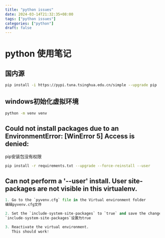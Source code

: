 ```yaml
---
title: "python issues"
date: 2024-03-14T21:32:35+08:00
tags: ["python issues"]
categories: ["python"]
draft: false
---
```


# python 使用笔记


## 国内源

```bash
pip install -i https://pypi.tuna.tsinghua.edu.cn/simple --upgrade pip
```

## windows初始化虚拟环境

```bash
python -m venv venv
```

## Could not install packages due to an EnvironmentError: [WinError 5] Access is denied:

pip安装包没有权限

```bash
pip install -r requirements.txt --upgrade --force-reinstall --user
```

## Can not perform a '--user' install. User site-packages are not visible in this virtualenv.

```python
1. Go to the `pyvenv.cfg` file in the Virtual environment folder
编辑pyvenv.cfg文件

2. Set the `include-system-site-packages` to `true` and save the change
`include-system-site-packages`设置为true

3. Reactivate the virtual environment.
   This should work!
```
